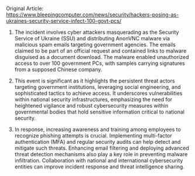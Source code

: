 Original Article: https://www.bleepingcomputer.com/news/security/hackers-posing-as-ukraines-security-service-infect-100-govt-pcs/

1) The incident involves cyber attackers masquerading as the Security Service of Ukraine (SSU) and distributing AnonVNC malware via malicious spam emails targeting government agencies. The emails claimed to be part of an official request and contained links to malware disguised as a document download. The malware enabled unauthorized access to over 100 government PCs, with samples carrying signatures from a supposed Chinese company.

2) This event is significant as it highlights the persistent threat actors targeting government institutions, leveraging social engineering, and sophisticated tactics to achieve access. It underscores vulnerabilities within national security infrastructures, emphasizing the need for heightened vigilance and robust cybersecurity measures within governmental bodies that hold sensitive information critical to national security.

3) In response, increasing awareness and training among employees to recognize phishing attempts is crucial. Implementing multi-factor authentication (MFA) and regular security audits can help detect and mitigate such threats. Enhancing email filtering and deploying advanced threat detection mechanisms also play a key role in preventing malware infiltration. Collaboration with national and international cybersecurity entities can improve incident response and threat intelligence sharing.